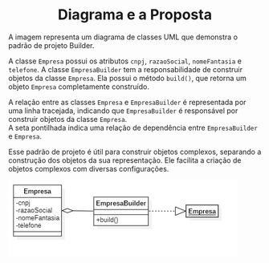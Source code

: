 <h1 align="center">Diagrama e a Proposta</h1>

A imagem representa um diagrama de classes UML que demonstra o padrão de projeto Builder.

A classe `Empresa` possui os atributos `cnpj`, `razaoSocial`, `nomeFantasia` e `telefone`. 
A classe `EmpresaBuilder` tem a responsabilidade de construir objetos da classe `Empresa`. 
Ela possui o método `build()`, que retorna um objeto `Empresa` completamente construído.

A relação entre as classes `Empresa` e `EmpresaBuilder` é representada por uma linha tracejada, indicando que `EmpresaBuilder` é responsável por construir objetos da classe `Empresa`.  
A seta pontilhada indica uma relação de dependência entre `EmpresaBuilder` e `Empresa`. 

Esse padrão de projeto é útil para construir objetos complexos, separando a construção dos objetos da sua representação. 
Ele facilita a criação de objetos complexos com diversas configurações. 

![](./docs/diagram.jpg?raw=true "Diagrama")
